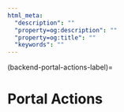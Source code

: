 ```yaml
---
html_meta:
  "description": ""
  "property=og:description": ""
  "property=og:title": ""
  "keywords": ""
---
```


(backend-portal-actions-label)=

# Portal Actions

